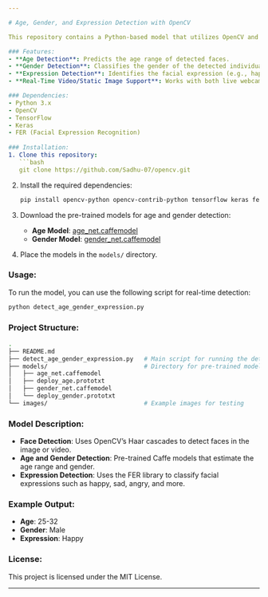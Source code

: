```yaml
---

# Age, Gender, and Expression Detection with OpenCV

This repository contains a Python-based model that utilizes OpenCV and pre-trained deep learning models to detect a person's age, gender, and facial expressions. The model is designed for real-time analysis and can be integrated with live camera feeds or static images.

### Features:
- **Age Detection**: Predicts the age range of detected faces.
- **Gender Detection**: Classifies the gender of the detected individual as male or female.
- **Expression Detection**: Identifies the facial expression (e.g., happy, sad, angry) using the FER (Facial Expression Recognition) model.
- **Real-Time Video/Static Image Support**: Works with both live webcam feeds and static images.

### Dependencies:
- Python 3.x
- OpenCV
- TensorFlow
- Keras
- FER (Facial Expression Recognition)
  
### Installation:
1. Clone this repository:
   ```bash
   git clone https://github.com/Sadhu-07/opencv.git
   ```
2. Install the required dependencies:
   ```bash
   pip install opencv-python opencv-contrib-python tensorflow keras fer
   ```

3. Download the pre-trained models for age and gender detection:
   - **Age Model**: [age_net.caffemodel](https://github.com/GilLevi/AgeGenderDeepLearning)
   - **Gender Model**: [gender_net.caffemodel](https://github.com/GilLevi/AgeGenderDeepLearning)

4. Place the models in the `models/` directory.

### Usage:
To run the model, you can use the following script for real-time detection:
```bash
python detect_age_gender_expression.py
```

### Project Structure:
```bash
.
├── README.md
├── detect_age_gender_expression.py   # Main script for running the detection
├── models/                           # Directory for pre-trained models
│   ├── age_net.caffemodel
│   ├── deploy_age.prototxt
│   ├── gender_net.caffemodel
│   └── deploy_gender.prototxt
└── images/                           # Example images for testing
```

### Model Description:
- **Face Detection**: Uses OpenCV’s Haar cascades to detect faces in the image or video.
- **Age and Gender Detection**: Pre-trained Caffe models that estimate the age range and gender.
- **Expression Detection**: Uses the FER library to classify facial expressions such as happy, sad, angry, and more.

### Example Output:
- **Age**: 25-32
- **Gender**: Male
- **Expression**: Happy

### License:
This project is licensed under the MIT License.

---
```


